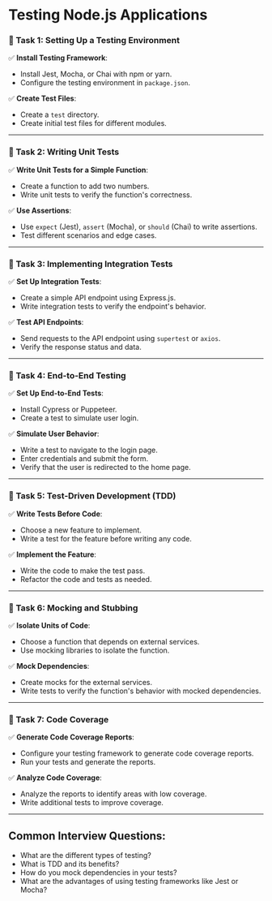 # Testing Node.js Applications

### **🔹 Task 1: Setting Up a Testing Environment**

✅ **Install Testing Framework**:
-   Install Jest, Mocha, or Chai with npm or yarn.
-   Configure the testing environment in `package.json`.

✅ **Create Test Files**:
-   Create a `test` directory.
-   Create initial test files for different modules.

---

### **🔹 Task 2: Writing Unit Tests**

✅ **Write Unit Tests for a Simple Function**:
-   Create a function to add two numbers.
-   Write unit tests to verify the function's correctness.

✅ **Use Assertions**:
-   Use `expect` (Jest), `assert` (Mocha), or `should` (Chai) to write assertions.
-   Test different scenarios and edge cases.

---

### **🔹 Task 3: Implementing Integration Tests**

✅ **Set Up Integration Tests**:
-   Create a simple API endpoint using Express.js.
-   Write integration tests to verify the endpoint's behavior.

✅ **Test API Endpoints**:
-   Send requests to the API endpoint using `supertest` or `axios`.
-   Verify the response status and data.

---

### **🔹 Task 4: End-to-End Testing**

✅ **Set Up End-to-End Tests**:
-   Install Cypress or Puppeteer.
-   Create a test to simulate user login.

✅ **Simulate User Behavior**:
-   Write a test to navigate to the login page.
-   Enter credentials and submit the form.
-   Verify that the user is redirected to the home page.

---

### **🔹 Task 5: Test-Driven Development (TDD)**

✅ **Write Tests Before Code**:
-   Choose a new feature to implement.
-   Write a test for the feature before writing any code.

✅ **Implement the Feature**:
-   Write the code to make the test pass.
-   Refactor the code and tests as needed.

---

### **🔹 Task 6: Mocking and Stubbing**

✅ **Isolate Units of Code**:
-   Choose a function that depends on external services.
-   Use mocking libraries to isolate the function.

✅ **Mock Dependencies**:
-   Create mocks for the external services.
-   Write tests to verify the function's behavior with mocked dependencies.

---

### **🔹 Task 7: Code Coverage**

✅ **Generate Code Coverage Reports**:
-   Configure your testing framework to generate code coverage reports.
-   Run your tests and generate the reports.

✅ **Analyze Code Coverage**:
-   Analyze the reports to identify areas with low coverage.
-   Write additional tests to improve coverage.

---

## Common Interview Questions:

-   What are the different types of testing?
-   What is TDD and its benefits?
-   How do you mock dependencies in your tests?
-   What are the advantages of using testing frameworks like Jest or Mocha?
